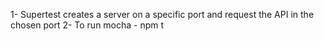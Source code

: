 1- Supertest creates a server on a specific port and request the API in the chosen port
2- To run mocha - npm t